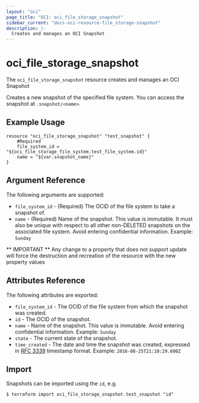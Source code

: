 ```yaml
---
layout: "oci"
page_title: "OCI: oci_file_storage_snapshot"
sidebar_current: "docs-oci-resource-file_storage-snapshot"
description: |-
  Creates and manages an OCI Snapshot
---
```


# oci_file_storage_snapshot
The `oci_file_storage_snapshot` resource creates and manages an OCI Snapshot

Creates a new snapshot of the specified file system. You
can access the snapshot at `.snapshot/<name>`.


## Example Usage

```hcl
resource "oci_file_storage_snapshot" "test_snapshot" {
	#Required
	file_system_id = "${oci_file_storage_file_system.test_file_system.id}"
	name = "${var.snapshot_name}"
}
```

## Argument Reference

The following arguments are supported:

* `file_system_id` - (Required) The OCID of the file system to take a snapshot of.
* `name` - (Required) Name of the snapshot. This value is immutable. It must also be unique with respect to all other non-DELETED snapshots on the associated file system.  Avoid entering confidential information.  Example: `Sunday` 


** IMPORTANT **
Any change to a property that does not support update will force the destruction and recreation of the resource with the new property values

## Attributes Reference

The following attributes are exported:

* `file_system_id` - The OCID of the file system from which the snapshot was created. 
* `id` - The OCID of the snapshot.
* `name` - Name of the snapshot. This value is immutable.  Avoid entering confidential information.  Example: `Sunday` 
* `state` - The current state of the snapshot.
* `time_created` - The date and time the snapshot was created, expressed in [RFC 3339](https://tools.ietf.org/rfc/rfc3339) timestamp format.  Example: `2016-08-25T21:10:29.600Z` 

## Import

Snapshots can be imported using the `id`, e.g.

```
$ terraform import oci_file_storage_snapshot.test_snapshot "id"
```
